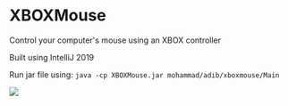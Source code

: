 # XBOXMouse
Control your computer's mouse using an XBOX controller

Built using IntelliJ 2019

Run jar file using: ```java -cp XBOXMouse.jar mohammad/adib/xboxmouse/Main```

![](http://puu.sh/EF3Zs/ae632a9fe0.png)
